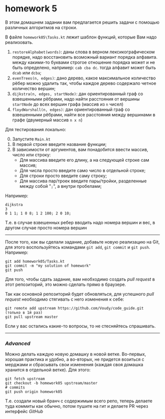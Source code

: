 # homework 5
В этом домашнем задании вам предлагается решить задачи с помощью различных
алгоритмов на строки. 

В файле `homework05\Tasks.kt` лежит шаблон функций, которые Вам надо
реализовать.
1. `restoreAlphabet(words)`: даны слова в верном лексикографическом порядке, надо восстановить возможный вариант порядка алфавита.
между какими-то буквами строгое отношение порядка
может и не быть определено, например: `cab cba dc`. тогда алфавит может быть `dcab` или `dcba`;
2. `evenTrees(n, edges)`: дано дерево, какое максимальное количество рёбер можно удалить так, чтобы каждое дерево содержало четное количество вершин;
3. `dijkstra(n, edges, startNode)`: дан ориентированный граф со взвешенными рёбрами, надо найти расстояния от вершины `startNode` до всех вершин графа (массив из `n` чисел)
4. `floydWarshall(n, edges)`: дан ориентированный граф со взвешенными рёбрами, найти все расстояния между вершинами в графе (двумерный массив `n x n`) 


Для тестирования локально:

0. Запустите `Main.kt`
1. В первой строке введите название функции;
2. В зависимости от аргументов, вам понадобится ввести массив, число или строку:
    * Для массива введите его длину, а на следующей строке сам массив;
    * Для числа просто введите само число в отдельной строке;
    * Для строки просто введите саму строку;
    * Для массива пар/троек введите пары/тройки, разделенные между собой "`;`", а внутри пробелами;

Например:
```$xslt
dijkstra
3
0 1 1; 1 0 8; 1 2 100; 2 0 10;
```
Т.е. в случае взвешенных ребер вводить надо номера вершин и вес,
в другом случае просто номера вершин

-----

После того, как вы сделали задание, добавьте новую реализацию на Git, для этого
воспользуйтесь командами `git add`, `git commit` и `git push`. Например:
```$xslt
git add homework05/Tasks.kt
git commit -m "my solution of homework"
git push
```

Для того, чтобы сдать задание, вам необходимо создать _pull request_ в этот репозиторий, это можно сделать прямо в браузере.

Так как основной репозиторий будет обновляться, для успешного _pull request_ необходимо
стягивать с него изменения к себе:
```$xslt
git remote add upstream https://github.com/Voudy/code_guide.git (только в 1й раз)
git pull upstream master
```

Если у вас остались какие-то вопросы, то не стесняйтесь спрашивать.

---------
### _Advanced_
Можно делать каждую новую домашку в новой ветке. 
Во-первых, хорошая практика и удобно, а во-вторых, не придется
возиться с мерджами и сбрасывать свои изменения (каждая 
своя домашка хранится в отдельной ветке). Для этого:
```$xslt
git fetch upstream
git checkout -b homework05 upstream/master
# commits
git push origin homework05
```
Т.е. создали новый бранч с содержимым всего репо, теперь 
делаете туда коммиты как обычно, потом пушите на гит и 
делаете PR через интерфейс _GitHub_
